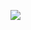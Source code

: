 <a href="https://github.com/zolvin?tab=repositories"><img src="https://github.com/zolvin/zolvin/blob/main/05 logo.png"></a>
